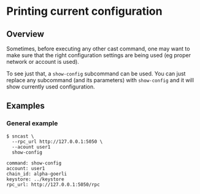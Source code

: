 # Printing current configuration

## Overview

Sometimes, before executing any other cast command, one may want to make sure that the right
configuration settings are being used (eg proper network or account is used).

To see just that, a `show-config` subcommand can be used. You can just
replace any subcommand (and its parameters) with `show-config` and it will show currently used configuration.


## Examples

### General example

```shell
$ sncast \
  --rpc_url http://127.0.0.1:5050 \
  --acount user1
  show-config

command: show-config
account: user1
chain_id: alpha-goerli
keystore: ../keystore
rpc_url: http://127.0.0.1:5050/rpc
```